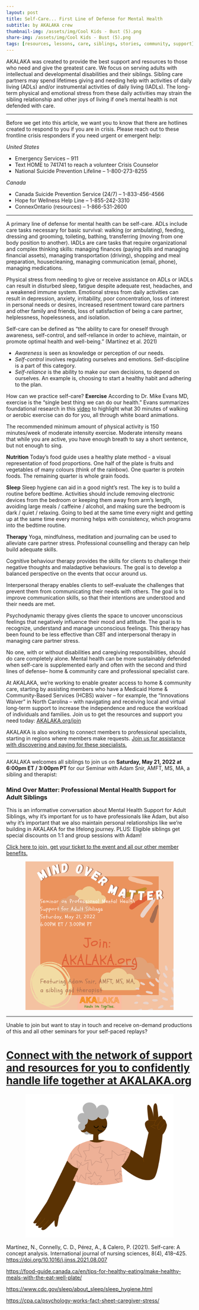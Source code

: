 ```yaml
---
layout: post
title: Self-Care... First Line of Defense for Mental Health
subtitle: by AKALAKA crew
thumbnail-img: /assets/img/Cool Kids - Bust (5).png
share-img: /assets/img/Cool Kids - Bust (5).png
tags: [resources, lessons, care, siblings, stories, community, support]
---
```

AKALAKA was created to provide the best support and resources to those who need and give the greatest care. We focus on serving adults with intellectual and developmental disabilities and their siblings. Sibling care partners may spend lifetimes giving and needing help with activities of daily living (ADLs) and/or instrumental activities of daily living (IADLs). The long-term physical and emotional stress from these daily activities may strain the sibling relationship and other joys of living if one’s mental health is not defended with care.

---
Before we get into this article, we want you to know that there are hotlines created to respond to you if you are in crisis. Please reach out to these frontline crisis responders if you need urgent or emergent help:

*United States*
- Emergency Services – 911
- Text HOME to 741741 to reach a volunteer Crisis Counselor
- National Suicide Prevention Lifeline  – 1-800-273-8255

*Canada*
- Canada Suicide Prevention Service (24/7) – 1-833-456-4566
- Hope for Wellness Help Line – 1-855-242-3310
- ConnexOntario (resources) – 1-866-531-2600

---

A primary line of defense for mental health can be self-care. ADLs include care tasks necessary for basic survival: walking (or ambulating), feeding, dressing and grooming, toileting, bathing, transferring (moving from one body position to another). IADLs are care tasks that require organizational and complex thinking skills: managing finances (paying bills and managing financial assets), managing transportation (driving), shopping and meal preparation, housecleaning, managing communication (email, phone), managing medications.

Physical stress from needing to give or receive assistance on ADLs or IADLs can result in disturbed sleep, fatigue despite adequate rest, headaches, and a weakened immune system. Emotional stress from daily activities can result in depression, anxiety, irritability, poor concentration, loss of interest in personal needs or desires, increased resentment toward care partners and other family and friends, loss of satisfaction of being a care partner, helplessness, hopelessness, and isolation.

Self-care can be defined as “the ability to care for oneself through awareness, self-control, and self-reliance in order to achieve, maintain, or promote optimal health and well-being.” (Martínez et al. 2021) 
- *Awareness* is seen as knowledge or perception of our needs.
- *Self-control* involves regulating ourselves and emotions. Self-discipline is a part of this category.
- *Self-reliance* is the ability to make our own decisions, to depend on ourselves. An example is, choosing to start a healthy habit and adhering to the plan.

How can we practice self-care?
**Exercise**
According to Dr. Mike Evans MD, exercise is the “single best thing we can do our health.” Evans summarizes foundational research in this [video](https://www.youtube.com/watch?v=aUaInS6HIGo&t=488s&ab_channel=DocMikeEvans) to highlight what 30 minutes of walking or aerobic exercise can do for you, all through white board animations.

The recommended minimum amount of physical activity is 150 minutes/week of moderate intensity exercise. Moderate intensity means that while you are active, you have enough breath to say a short sentence, but not enough to sing.

**Nutrition**
Today’s food guide uses a healthy plate method - a visual representation of food proportions. One half of the plate is fruits and vegetables of many colours (think of the rainbow). One quarter is protein foods. The remaining quarter is whole grain foods.

**Sleep**
Sleep hygiene can aid in a good night’s rest. The key is to build a routine before bedtime. Activities should include removing electronic devices from the bedroom or keeping them away from arm’s length, avoiding large meals / caffeine / alcohol, and making sure the bedroom is dark / quiet / relaxing. Going to bed at the same time every night and getting up at the same time every morning helps with consistency, which programs into the bedtime routine.

**Therapy**
Yoga, mindfulness, meditation and journaling can be used to alleviate care partner stress. Professional counselling and therapy can help build adequate skills.

Cognitive behaviour therapy provides the skills for clients to challenge their negative thoughts and maladaptive behaviours. The goal is to develop a balanced perspective on the events that occur around us.

Interpersonal therapy enables clients to self-evaluate the challenges that prevent them from communicating their needs with others. The goal is to improve communication skills, so that their intentions are understood and their needs are met.

Psychodynamic therapy gives clients the space to uncover unconscious feelings that negatively influence their mood and attitude. The goal is to recognize, understand and manage unconscious feelings. This therapy has been found to be less effective than CBT and interpersonal therapy in managing care partner stress.

No one, with or without disabilities and caregiving responsibilities, should do care completely alone. Mental health can be more sustainably defended when self-care is supplemented early and often with the second and third lines of defense– home & community care and professional specialist care.

At AKALAKA, we’re working to enable greater access to home & community care, starting by assisting members who have a Medicaid Home & Community-Based Services (HCBS) waiver – for example, the “Innovations Waiver” in North Carolina – with navigating and receiving local and virtual long-term support to increase the independence and reduce the workload of individuals and families. Join us to get the resources and support you need today: [AKALAKA.org/join](/join) 

AKALAKA is also working to connect members to professional specialists, starting in regions where members make requests. [Join us for assistance with discovering and paying for these specialists.](/join) 

---
AKALAKA welcomes all siblings to join us on <b>Saturday, May 21, 2022 at 6:00pm ET / 3:00pm PT</b> for our Seminar with Adam Snir, AMFT, MS, MA, a sibling and therapist: 
### Mind Over Matter: Professional Mental Health Support for Adult Siblings 
This is an informative conversation  about Mental Health Support for Adult Siblings, why it’s important for us to have professionals like Adam, but also why it’s important that we also maintain personal relationships like we’re building in AKALAKA for the lifelong journey. PLUS: Eligible siblings get special discounts on 1:1 and group sessions with Adam! 

<a href = "/join">Click here to join, get your ticket to the event and all our other member benefits.</a>

<p align = center>
<a href = "/join"><img src="/assets/img/Mind_Over_Matter_Seminar_on_Professional_Mental_Health_Support_for_Adult_Siblings_by_AKALAKA+Adam_Snir.png" width="400"/></a>
</p>

---
Unable to join but want to stay in touch and receive on-demand productions of this and all other seminars for your self-paced replays?

# [Connect with the network of support and resources for you to confidently handle life together at AKALAKA.org](/join)
<p align = center>
<a href = "/join"><img src="/assets/img/Cool%20Kids%20-%20Bust%20(5).png" width="400"/></a>
</p>

Martínez, N., Connelly, C. D., Pérez, A., & Calero, P. (2021). Self-care: A concept analysis. International journal of nursing sciences, 8(4), 418–425. https://doi.org/10.1016/j.ijnss.2021.08.007

https://food-guide.canada.ca/en/tips-for-healthy-eating/make-healthy-meals-with-the-eat-well-plate/

https://www.cdc.gov/sleep/about_sleep/sleep_hygiene.html

https://cpa.ca/psychology-works-fact-sheet-caregiver-stress/
